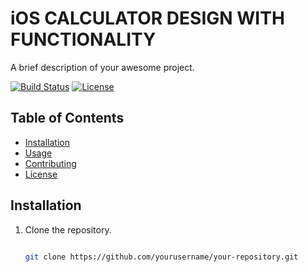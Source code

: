 # iOS CALCULATOR DESIGN WITH FUNCTIONALITY
A brief description of your awesome project.

[![Build Status](https://img.shields.io/travis/yourusername/your-repository/master.svg)](https://travis-ci.org/yourusername/your-repository)
[![License](https://img.shields.io/badge/license-MIT-blue.svg)](LICENSE)

## Table of Contents

- [Installation](#installation)
- [Usage](#usage)
- [Contributing](#contributing)
- [License](#license)

## Installation

1. Clone the repository.
   ```bash

   git clone https://github.com/yourusername/your-repository.git